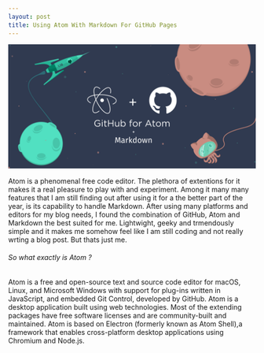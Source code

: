 ```yaml
---
layout: post
title: Using Atom With Markdown For GitHub Pages
---
```

![github-atom-markdown](/images/github-atom-markdown.png)

Atom is a phenomenal free code editor. The plethora of extentions for it makes it a real pleasure to play with and experiment. Among it many many features that I am still finding out after using it for a the better part of the year, is its capability to handle Markdown. After using many platforms and editors for my blog needs, I found the combination of GitHub, Atom and Markdown the best suited for me. Lightwight, geeky and trmendously simple and it makes me somehow feel like I am still coding and not really wrting a blog post. But thats just me.

###### So what exactly is Atom ?

Atom is a free and open-source text and source code editor for macOS, Linux, and Microsoft Windows with support for plug-ins written in JavaScript, and embedded Git Control, developed by GitHub. Atom is a desktop application built using web technologies. Most of the extending packages have free software licenses and are community-built and maintained. Atom is based on Electron (formerly known as Atom Shell),a framework that enables cross-platform desktop applications using Chromium and Node.js. 
